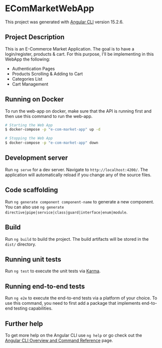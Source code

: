 # EComMarketWebApp

This project was generated with [Angular CLI](https://github.com/angular/angular-cli) version 15.2.6.

## Project Description

This is an E-Commerce Market Application. 
The goal is to have a login/register, products & cart.
For this purpose, I'll be implementing in this WebApp the following:
- Authentication Pages
- Products Scrolling & Adding to Cart
- Categories List
- Cart Management

## Running on Docker

To run the web-app on docker, make sure that the API is running first and then use this command to run the web-app.

```bash
# Starting the Web App
$ docker-compose -p "e-com-market-app" up -d

# Stopping the Web App
$ docker-compose -p "e-com-market-app" down
```

## Development server

Run `ng serve` for a dev server. Navigate to `http://localhost:4200/`. The application will automatically reload if you
change any of the source files.

## Code scaffolding

Run `ng generate component component-name` to generate a new component. You can also
use `ng generate directive|pipe|service|class|guard|interface|enum|module`.

## Build

Run `ng build` to build the project. The build artifacts will be stored in the `dist/` directory.

## Running unit tests

Run `ng test` to execute the unit tests via [Karma](https://karma-runner.github.io).

## Running end-to-end tests

Run `ng e2e` to execute the end-to-end tests via a platform of your choice. To use this command, you need to first add a
package that implements end-to-end testing capabilities.

## Further help

To get more help on the Angular CLI use `ng help` or go check out
the [Angular CLI Overview and Command Reference](https://angular.io/cli) page.

